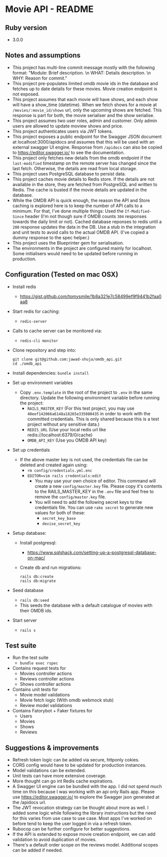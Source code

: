 # Movie API - README

## Ruby version
* 3.0.0

## Notes and assumptions
* This project has multi-line commit message mostly with the following format: "Module: Brief description. \n WHAT: Details description. \n WHY: Reason for commit."
* This project pre-populates limited omdb movie ids in the database and fetches up to date details for these movies. Movie creation endpoint is not exposed.
* This project assumes that each movie will have shows, and each show will have a show_time (datetime). When we fetch shows for a movie at `/movies/:movie_id/shows` url, only the upcoming shows are fetched. This response is part for both, the movie serialiser and the show serialise.
* This project assumes two user roles, admin and customer. Only admin users are allowed to update moview shows and price.
* This project authenticates users via JWT tokens.
* This project exposes a public endpoint for the Swagger JSON document at localhost:3000/apidocs and assumes that this will be used with an external swagger UI engine. Response from `/apidocs` can also be copied to https://editor.swagger.io/ to see the documentation.
* This project only fetches new details from the omdb endpoint if the `last-modified` timestamp on the remote server has changed since the last fetch. Otherwise, the details are read from local storage.
* This project uses PostgreSQL database to persist data.
* This project caches movie details to Redis store. If the details are not available in the store, they are fetched from PostgreSQL and written to Redis. The cache is busted if the movie details are updated in the database.
* While the OMDB API is quick enough, the reason the API and Store caching is explored here is to keep the number of API calls to a minimum. For that, I've done multiple things: Used the `If-Modified-Since` header (I'm not though sure if OMDB counts `304` responses towards the daily limit or not). Cached database reponses to redis until a `200` response updates the data in the DB. Use a stub in the integration and unit tests to avoid calls to the actual OMDB API. (I've copied a dummy response to the spec helper.)
* This project uses the Blueprinter gem for serialisation.
* The environments in the project are configured mainly for localhost. Some initialisers would need to be updated before running in production.

## Configuration (Tested on mac OSX)

* Install redis
  * https://gist.github.com/tomysmile/1b8a321e7c58499ef9f9441b2faa0aa8

* Start redis for caching:
  * `redis-server`

* Calls to cache server can be monitored via:
  * `redis-cli monitor`

* Clone repository and step into:
  ```
  git clone git@github.com:jawad-shuja/omdb_api.git
  cd ./omdb_api
  ```

* Install dependencies:
  `bundle install`

* Set up environment variables
  * Copy `.env.template` in the root of the project to `.env` in the same directory. Update the following environment variable before running the project:
    * `RAILS_MASTER_KEY` (For this test project, you may use `40eef142066a6148a18265e335080435` in order to work with the committed credentials. This is only shared because this is a test project without any sensitive data.)
    * `REDIS_URL` (Use your local redis url like redis://localhost:6379/0/cache)
    * `OMDB_API_KEY` (Use you OMDB API key)

* Set up credentials
  * If the above master key is not used, the credentials file can be deleted and created again using:
    * `rm config/credentials.yml.enc`
    * `EDITOR=vim rails credentials:edit`
      * You may use your own choice of editor. This command will create a new `config/master.key` file. Please copy it's contents to the RAILS_MASTER_KEY in the `.env` file and feel free to remove the `config/master.key` file.
      * You will need to add the following secret keys to the credentials file. You can use `rake secret` to generate new values for both of these:
        * `secret_key_base`
        * `devise_secret_key`

* Setup database:

  * Install postgresql:
    * https://www.sqlshack.com/setting-up-a-postgresql-database-on-mac/

  * Create db and run migrations:
    ```
    rails db:create
    rails db:migrate
    ```

* Seed database
  * `rails db:seed`
  * This seeds the database with a default catalogue of movies with their OMDB ids.

* Start server
  * `rails s`

## Test suite
  * Run the test suite
    * `bundle exec rspec`
  * Contains request tests for
    * Movies controller actions
    * Reviews controller actions
    * Shows controller actions
  * Contains unit tests for
    * Movie model validations
    * Movie fetch logic (With omdb webmock stub)
    * Review model validations
  * Contains Fatorybot + Faker fixtures for
    * Users
    * Movies
    * Shows
    * Reviews

## Suggestions & improvements
  * Refresh token logic can be added via secure, httponly cokies.
  * CORS config would have to be updated for production instances.
  * Model validations can be extended.
  * Unit tests can have more extensive coverage.
  * More thought can go int Redis cache expirations.
  * A Swagger UI engine can be bundled with the app. I did not spend much time on this because I was working with an api only Rails app. Please use https://editor.swagger.io/ to explore the Swagger json generated at the /apidocs url.
  * The JWT revocation strategy can be thought about more as well. I added some logic while following the library instructions but the need for this varies from use case to use case. Most apps I've worked on before tend to keep the user logged in via a refresh token.
  * Rubocop can be further configure for better suggestions.
  * If the API is extended to expose movie creation endpoint, we can add validation to avoid duplication of movies.
  * There's a default order scope on the reviews model. Additional scopes can be added if needed.
